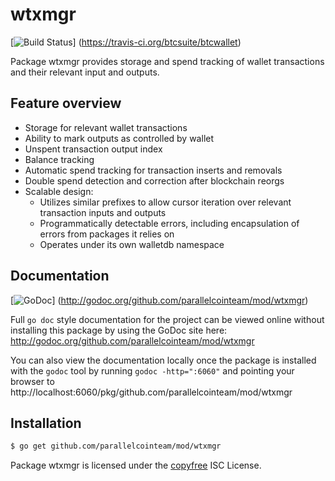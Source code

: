 wtxmgr
======

[![Build Status](https://travis-ci.org/btcsuite/btcwallet.png?branch=master)]
(https://travis-ci.org/btcsuite/btcwallet)

Package wtxmgr provides storage and spend tracking of wallet transactions and
their relevant input and outputs.

## Feature overview

- Storage for relevant wallet transactions
- Ability to mark outputs as controlled by wallet
- Unspent transaction output index
- Balance tracking
- Automatic spend tracking for transaction inserts and removals
- Double spend detection and correction after blockchain reorgs
- Scalable design:
  - Utilizes similar prefixes to allow cursor iteration over relevant transaction
    inputs and outputs
  - Programmatically detectable errors, including encapsulation of errors from
    packages it relies on
  - Operates under its own walletdb namespace
    
## Documentation

[![GoDoc](https://godoc.org/github.com/parallelcointeam/mod/wtxmgr?status.png)]
(http://godoc.org/github.com/parallelcointeam/mod/wtxmgr)

Full `go doc` style documentation for the project can be viewed online without
installing this package by using the GoDoc site here:
http://godoc.org/github.com/parallelcointeam/mod/wtxmgr

You can also view the documentation locally once the package is installed with
the `godoc` tool by running `godoc -http=":6060"` and pointing your browser to
http://localhost:6060/pkg/github.com/parallelcointeam/mod/wtxmgr

## Installation

```bash
$ go get github.com/parallelcointeam/mod/wtxmgr
```

Package wtxmgr is licensed under the [copyfree](http://copyfree.org) ISC
License.
